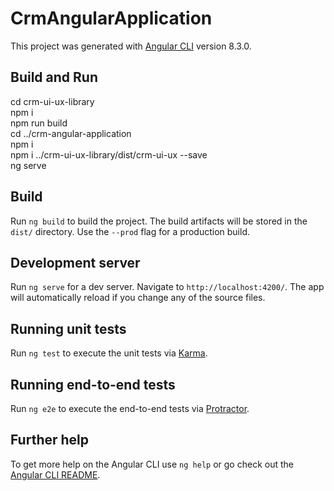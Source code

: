# CrmAngularApplication

This project was generated with [Angular CLI](https://github.com/angular/angular-cli) version 8.3.0.

## Build and Run
cd crm-ui-ux-library</br>
npm i</br>
npm run build</br>
cd ../crm-angular-application</br>
npm i</br>
npm i ../crm-ui-ux-library/dist/crm-ui-ux --save</br>
ng serve</br>

## Build

Run `ng build` to build the project. The build artifacts will be stored in the `dist/` directory. Use the `--prod` flag for a production build.

## Development server

Run `ng serve` for a dev server. Navigate to `http://localhost:4200/`. The app will automatically reload if you change any of the source files.

## Running unit tests

Run `ng test` to execute the unit tests via [Karma](https://karma-runner.github.io).

## Running end-to-end tests

Run `ng e2e` to execute the end-to-end tests via [Protractor](http://www.protractortest.org/).

## Further help

To get more help on the Angular CLI use `ng help` or go check out the [Angular CLI README](https://github.com/angular/angular-cli/blob/master/README.md).
